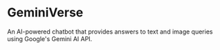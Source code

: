 # GeminiVerse
An AI-powered chatbot that provides answers to text and image queries using Google's Gemini AI API.
